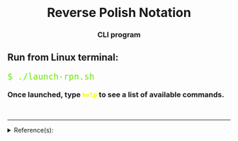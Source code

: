 <style type="text/css">
h1 {
    margin:0px;
}
#header-section {
    text-align: center;
    margin-bottom: 15px;
}
#snippet {
    font-family: monospace;
    color: #68ea06;
    font-size:1.2em;
}
pre {
    color: #68ea06;
    font-size:1.2rem;
}
code {
    color: #f0ff00;
}
</style>

<div id="header-section">
    <h1>Reverse Polish Notation</h1>
    <h3 style="font-weight:700;">CLI program</h3>
</div>

<div>
    <h2 style="margin-bottom: 15px;">Run from Linux terminal:</h2>
    <pre>$ ./launch-rpn.sh</pre>
    <h3 style="margin-top: 10px;">Once launched, type <code>help</code> to see a list of available commands.</h3>
</div>

&nbsp;

---

<details>
<summary>Reference(s):</summary>
<ul style="color:#68ea06;">
    <li><a href="https://leachlegacy.ece.gatech.edu/revpol/" target="_blank" style="color:#61a7c8;">Georgia Tech</a></li>
    <li><a href="https://en.wikipedia.org/wiki/ANSI_escape_code" target="_blank" style="color:#61a7c8;">ANSI escape code (Wikipedia)</a></li>
</ul>
</details>
